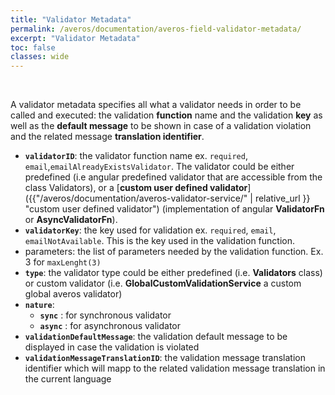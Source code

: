 ```yaml
---
title: "Validator Metadata"
permalink: /averos/documentation/averos-field-validator-metadata/
excerpt: "Validator Metadata"
toc: false
classes: wide
---
```


<br/>

A validator metadata specifies all what a validator needs in order to be called and executed: the validation **function** name and the validation **key** as well as the **default message** to be shown in case of a validation violation and the related message **translation identifier**.
- **`validatorID`**: the validator function name ex. `required`, `email`,`emailAlreadyExistsValidator`. The validator could be either predefined (i.e angular predefined validator that are accessible from the class Validators), or a [**custom user defined validator**]({{"/averos/documentation/averos-validator-service/" | relative_url }} "custom user defined validator") (implementation of angular **ValidatorFn** or **AsyncValidatorFn**).
- **`validatorKey`**: the key used for validation ex. `required`, `email`, `emailNotAvailable`. This is the key used in the validation function.
- parameters: the list of parameters needed by the validation function. Ex. 3 for `maxLenght(3)`
- **`type`**: the validator type could be either predefined (i.e. **Validators** class) or custom validator (i.e. **GlobalCustomValidationService** a custom global averos validator) 
- **`nature`**: 
  - **`sync`**  : for synchronous validator
  - **`async`** : for asynchronous validator 
- **`validationDefaultMessage`**: the validation default message to be displayed in case the validation is violated
- **`validationMessageTranslationID`**: the validation message translation identifier which will mapp to the related validation message translation in the current language



